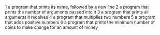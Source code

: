1 a program that prints its name, followed by a new line
2 a program that prints the number of arguments passed into it
3 a program that prints all arguments it receives
4 a program that multiplies two numbers
5 a program that adds positive numbers
6 a program that prints the minimum number of coins to make change for an amount of money